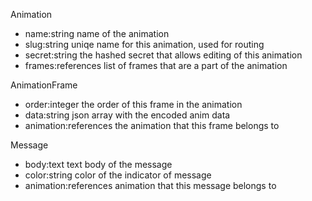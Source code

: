 
Animation
- name:string                   name of the animation
- slug:string                   uniqe name for this animation, used for routing
- secret:string                 the hashed secret that allows editing of this animation
- frames:references             list of frames that are a part of the animation

AnimationFrame
- order:integer                 the order of this frame in the animation
- data:string                   json array with the encoded anim data
- animation:references          the animation that this frame belongs to

Message
- body:text                     text body of the message
- color:string                  color of the indicator of message
- animation:references          animation that this message belongs to